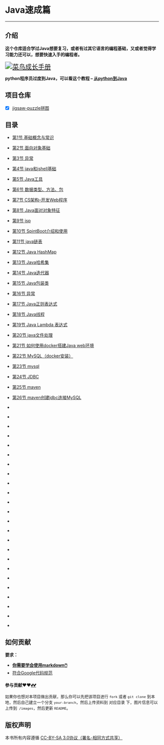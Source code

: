 # Java速成篇

---

## 介绍

**这个仓库适合学过Java想要复习，或者有过其它语言的编程基础，又或者觉得学习能力还可以，想要快速入手的编程者。**

<a href='https://github.com/3293172751/block_Chain/'><img src="https://github-readme-stats.vercel.app/api/pin?username=3293172751&repo=block_Chain&theme=radical" referrerpolicy="no-referrer" alt="菜鸟成长手册" style="zoom:150%;" ></a>



**python程序员过度到Java，可以看这个教程 – [从python到Java](http://kennethalambert.com/pythontojava/)**

## 项目仓库

+ [x] [jigsaw-puzzle拼图](https://github.com/3293172751/jigsaw-puzzle)

## 目录

  - [第1节 基础概念与常识](markdown/1.md)

  - [第2节 面向对象基础](markdown/2.md)

  - [第3节 异常](markdown/3.md)

  - [第4节 java和jshell基础](markdown/4.md)

  - [第5节 Java工具](markdown/5.md)

  - [第6节 数据类型、方法、包](markdown/6.md)

  - [第7节 CS架构–开发Web程序](markdown/7.md)

  - [第8节 Java面对对象特征](markdown/8.md)

  - [第9节 jsp](markdown/9.md)

  - [第10节 SpintBoot介绍和使用](markdown/10.md)

  - [第11节 java链表](markdown/11.md)

  - [第12节 Java HashMap](markdown/12.md)

  - [第13节 Java哈希集](markdown/13.md)

  - [第14节 Java迭代器](markdown/14.md)

  - [第15节 Java包装类](markdown/15.md)

  - [第16节 异常](markdown/16.md)

  - [第17节 Java正则表达式](markdown/17.md)

  - [第18节 Java线程](markdown/18.md)

  - [第19节 Java Lambda 表达式](markdown/19.md)

  - [第20节 java文件处理](markdown/20.md)

  - [第21节 如何使用docker搭建Java web环境](markdown/21.md)

  - [第22节 MySQL（docker安装）](markdown/22.md)

  - [第23节 mysql](markdown/23.md)

  - [第24节 JDBC](markdown/24.md)

  - [第25节 maven](markdown/25.md)

  - [第26节 maven创建jdbc连接MySQL](markdown/26.md)

  - [](markdown/27.md)

  - [](markdown/28.md)

  - [](markdown/29.md)

  - [](markdown/30.md)

  - [](markdown/31.md)

  - [](markdown/32.md)

  - [](markdown/33.md)

  - [](markdown/34.md)

  - [](markdown/35.md)

  - [](markdown/36.md)

  - [](markdown/37.md)

  - [](markdown/38.md)

  - [](markdown/39.md)

  - [](markdown/40.md)

  - [](markdown/41.md)

  - [](markdown/42.md)

  - [](markdown/43.md)

  - [](markdown/44.md)

  - [](markdown/45.md)

  - [](markdown/46.md)

  - [](markdown/47.md)

  - [](markdown/48.md)

  - [](markdown/49.md)

  - [](markdown/50.md)



## 如何贡献

**要求：**

+ [**你需要学会使用markdown🖱️**](https://github.com/3293172751/CS_COURSE/blob/master/markdown/README.md)
+ [符合Google代码规范](https://zh-google-styleguide.readthedocs.io/en/latest/google-cpp-styleguide/)

#### 参与贡献❤️❤️[💕💕](https://github.com/3293172751/CS_COURSE/blob/master/Git/git-contributor.md/)

<font size = 2>如果你也想对本项目做出贡献，那么你可以先把该项目进行 `fork` 或者 `git clone` 到本地，然后自己建立一个分支 `your-branch`，然后上传资料到 对应目录 下，图片信息可以上传到` /images`，然后更新 `README`。 </font>



## 版权声明

本书所有内容遵循 [CC-BY-SA 3.0协议（署名-相同方式共享）](http://zh.wikipedia.org/wiki/Wikipedia:CC-by-sa-3.0协议文本)
